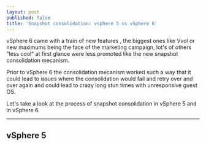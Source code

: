 ```yaml
---
layout: post
published: false
title: 'Snapshot consolidation: vsphere 5 vs vSphere 6'
---
```

vSphere 6 came with a train of new features , the biggest ones like Vvol or new maximums being the face of the marketing campaign, lot's of others "less cool" at first glance were less promoted like the new snapshot consolidation mecanism.

Prior to vSphere 6 the consolidation mecanism  worked such a way that it could lead to issues where the consolidation would fail and retry over and over again and could lead to crazy long stun times with unresponsive guest OS.

Let's take a look at the process of snapshot consolidation in vSphere 5 and in vSphere 6.

-----

## vSphere 5


